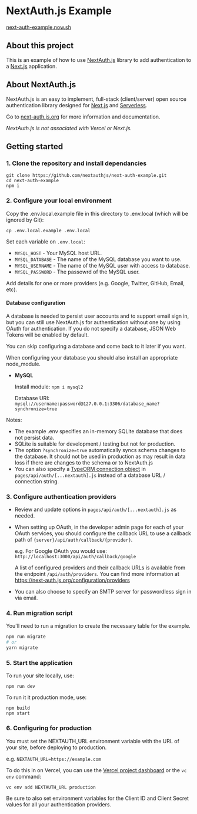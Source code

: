 # NextAuth.js Example

[next-auth-example.now.sh](https://next-auth-example.now.sh)

## About this project

This is an example of how to use [NextAuth.js](https://next-auth.js.org) library to add authentication to a [Next.js](https://nextjs.org) application.

## About NextAuth.js

NextAuth.js is an easy to implement, full-stack (client/server) open source authentication library designed for [Next.js](https://nextjs.org) and [Serverless](https://now.sh).

Go to [next-auth.js.org](https://next-auth.js.org) for more information and documentation.

*NextAuth.js is not associated with Vercel or Next.js.*

## Getting started

### 1. Clone the repository and install dependancies

```
git clone https://github.com/nextauthjs/next-auth-example.git
cd next-auth-example
npm i
```

### 2. Configure your local environment

Copy the .env.local.example file in this directory to .env.local (which will be ignored by Git):

```
cp .env.local.example .env.local
```
Set each variable on `.env.local`:

- `MYSQL_HOST` - Your MySQL host URL.
- `MYSQL_DATABASE` - The name of the MySQL database you want to use.
- `MYSQL_USERNAME` - The name of the MySQL user with access to database.
- `MYSQL_PASSWORD` - The passowrd of the MySQL user.

Add details for one or more providers (e.g. Google, Twitter, GitHub, Email, etc).

#### Database configuration

A database is needed to persist user accounts and to support email sign in, but you can still use NextAuth.js for authentication without one by using OAuth for authentication. If you do not specify a database, JSON Web Tokens will be enabled by default.

You can skip configuring a database and come back to it later if you want.

When configuring your database you should also install an appropriate node_module.

* **MySQL**

  Install module:
  `npm i mysql2`

  Database URI:
  `mysql://username:password@127.0.0.1:3306/database_name?synchronize=true`


Notes:

* The example .env specifies an in-memory SQLite database that does not persist data.
* SQLite is suitable for development / testing but not for production.
* The option `?synchronize=true` automatically syncs schema changes to the database. It should not be used in production as may result in data loss if there are changes to the schema or to NextAuth.js
* You can also specify a [TypeORM connection object](https://typeorm.io/#/connection-options) in `pages/api/auth/[...nextauth].js` instead of a database URL / connection string.

### 3. Configure authentication providers

* Review and update options in `pages/api/auth/[...nextauth].js` as needed.

* When setting up OAuth, in the developer admin page for each of your OAuth services, you should configure the callback URL to use a callback path of `{server}/api/auth/callback/{provider}`.

  e.g. For Google OAuth you would use: `http://localhost:3000/api/auth/callback/google`

  A list of configured providers and their callback URLs is available from the endpoint `/api/auth/providers`. You can find more information at https://next-auth.js.org/configuration/providers

* You can also choose to specify an SMTP server for passwordless sign in via email.

### 4. Run migration script

You'll need to run a migration to create the necessary table for the example.

```bash
npm run migrate
# or
yarn migrate
```

### 5. Start the application

To run your site locally, use:

```
npm run dev
```

To run it it production mode, use:

```
npm build
npm start
```

### 6. Configuring for production

You must set the NEXTAUTH_URL environment variable with the URL of your site, before deploying to production.

e.g. `NEXTAUTH_URL=https://example.com`

To do this in on Vercel, you can use the [Vercel project dashboard](https://vercel.com/dashboard) or the `vc env` command:

    vc env add NEXTAUTH_URL production

Be sure to also set environment variables for the Client ID and Client Secret values for all your authentication providers.

